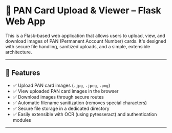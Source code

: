 # 🧾 PAN Card Upload & Viewer – Flask Web App

This is a Flask-based web application that allows users to upload, view, and download images of PAN (Permanent Account Number) cards. It's designed with secure file handling, sanitized uploads, and a simple, extensible architecture.

---

## 🚀 Features

- ✅ Upload PAN card images (`.jpg`, `.jpeg`, `.png`)
- ✅ View uploaded PAN card images in the browser
- ✅ Download images through secure routes
- ✅ Automatic filename sanitization (removes special characters)
- ✅ Secure file storage in a dedicated directory
- ✅ Easily extensible with OCR (using pytesseract) and authentication modules

---
